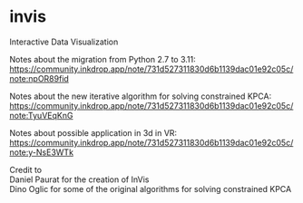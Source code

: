 # invis
Interactive Data Visualization

Notes about the migration from Python 2.7 to 3.11:  
https://community.inkdrop.app/note/731d527311830d6b1139dac01e92c05c/note:npOR89fid

Notes about the new iterative algorithm for solving constrained KPCA:  
https://community.inkdrop.app/note/731d527311830d6b1139dac01e92c05c/note:TyuVEqKnG

Notes about possible application in 3d in VR:  
https://community.inkdrop.app/note/731d527311830d6b1139dac01e92c05c/note:y-NsE3WTk

Credit to  
Daniel Paurat for the creation of InVis  
Dino Oglic for some of the original algorithms for solving constrained KPCA
